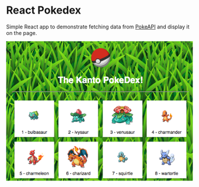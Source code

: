 # React Pokedex

Simple React app to demonstrate fetching data from [PokeAPI](http://pokeapi.co) and display it on the page.

![screen](https://raw.githubusercontent.com/nTamura/pokedex-react/master/src/screen.png)